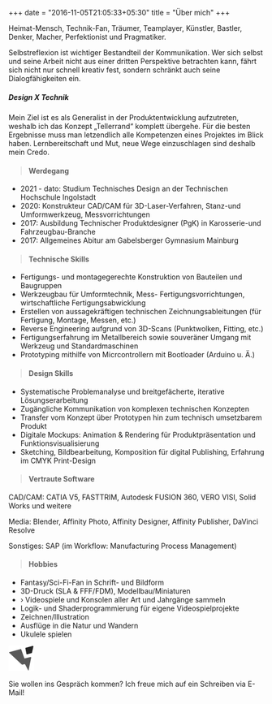 +++
date = "2016-11-05T21:05:33+05:30"
title = "Über mich" 
+++

Heimat-Mensch, Technik-Fan, Träumer, Teamplayer, Künstler, Bastler,	Denker, Macher, Perfektionist und Pragmatiker.





Selbstreflexion ist wichtiger Bestandteil der Kommunikation. Wer sich selbst und seine Arbeit nicht aus einer dritten Perspektive betrachten kann, fährt sich nicht nur schnell kreativ fest, sondern schränkt auch seine Dialogfähigkeiten ein.	


##### Design X Technik	
Mein Ziel ist es als Generalist in der Produktentwicklung aufzutreten, weshalb ich das Konzept „Tellerrand“ komplett übergehe. Für die besten Ergebnisse muss man letzendlich alle Kompetenzen eines Projektes im Blick haben.
Lernbereitschaft und Mut, neue Wege einzuschlagen sind deshalb mein Credo.





>#### Werdegang

* 2021 - dato: Studium Technisches Design an der Technischen Hochschule Ingolstadt
* 2020: Konstrukteur CAD/CAM für 3D-Laser-Verfahren, Stanz-und Umformwerkzeug, Messvorrichtungen
* 2017: Ausbildung Technischer Produktdesigner (PgK) in Karosserie-und Fahrzeugbau-Branche
* 2017: Allgemeines Abitur am Gabelsberger Gymnasium Mainburg

>#### Technische Skills

* Fertigungs- und montagegerechte Konstruktion von Bauteilen und Baugruppen
* Werkzeugbau für Umformtechnik, Mess- Fertigungsvorrichtungen, wirtschaftliche Fertigungsabwicklung
* Erstellen von aussagekräftigen technischen Zeichnungsableitungen (für Fertigung, Montage, Messen, etc.)
* Reverse Engineering aufgrund von 3D-Scans (Punktwolken, Fitting, etc.)
* Fertigungserfahrung im Metallbereich sowie souveräner Umgang mit Werkzeug und Standardmaschinen
* Prototyping mithilfe von Micrcontrollern mit Bootloader (Arduino u. Ä.)

>#### Design Skills

* Systematische Problemanalyse und breitgefächerte, iterative Lösungserarbeitung
* Zugängliche Kommunikation von komplexen technischen Konzepten
* Transfer vom Konzept über Prototypen hin zum technisch umsetzbarem Produkt
* Digitale Mockups: Animation & Rendering für Produktpräsentation und Funktionsvisualisierung
* Sketching, Bildbearbeitung, Komposition für digital Publishing, Erfahrung im CMYK Print-Design


>#### Vertraute Software
CAD/CAM: CATIA V5, FASTTRIM, Autodesk FUSION 360, VERO VISI, Solid Works und weitere

Media: Blender, Affinity Photo, Affinity Designer, Affinity Publisher, DaVinci Resolve

Sonstiges:  SAP (im Workflow: Manufacturing Process Management)



>#### Hobbies
* Fantasy/Sci-Fi-Fan in Schrift- und Bildform
* 3D-Druck (SLA & FFF/FDM), Modellbau/Miniaturen
* ›	Videospiele und Konsolen aller Art und Jahrgänge sammeln
* Logik- und Shaderprogrammierung für eigene Videospielprojekte
* Zeichnen/Illustration
* Ausflüge in die Natur und Wandern
* Ukulele spielen

![image_0][2]

Sie wollen ins Gespräch kommen? Ich freue mich auf ein Schreiben via E-Mail!


[2]: /img/icon_small.png
